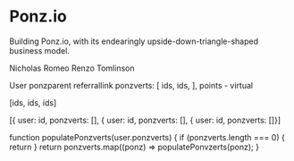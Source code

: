 # Ponz.io
Building Ponz.io, with its endearingly upside-down-triangle-shaped business model.


Nicholas Romeo
Renzo Tomlinson








User
ponzparent
referrallink
ponzverts: [
ids,
ids,
],
points - virtual



[ids, ids, ids]

[{ user: id, ponzverts: [], { user: id, ponzverts: [], { user: id, ponzverts: []}]








function populatePonzverts(user.ponzverts) {
    if (ponzverts.length === 0) {
        return
    }
    return ponzverts.map((ponz) =>
        populatePonvzerts(ponz);
}

